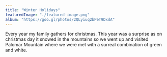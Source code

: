 ```yaml
---
title: "Winter Holidays"
featuredImage: "./featured-image.png"
album: "https://goo.gl/photos/2QLyiuq2bPeT9DxdA"
---
```

Every year my family gathers for christmas. This year was a surprise as on christmas day it snowed in the mountains
so we went up and visited Palomar Mountain where we were met with a surreal combination of green and white.
